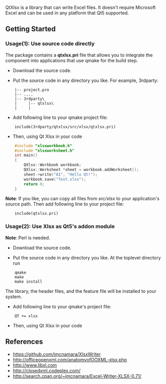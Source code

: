 QtXlsx is a library that can write Excel files. It doesn't require Microsoft Excel and can be used in any platform that Qt5 supported.

## Getting Started

### Usage(1): Use source code directly

The package contains a **qtxlsx.pri** file that allows you to integrate the component into applications that use qmake for the build step.

* Download the source code.

* Put the source code in any directory you like. For example, 3rdparty:

```
    |-- project.pro
    |-- ....
    |-- 3rdparty\
    |     |-- qtxlsx\
    |     |
```

* Add following line to your qmake project file:

```
    include(3rdparty/qtxlsx/src/xlsx/qtxlsx.pri)
```

* Then, using Qt Xlsx in your code

```cpp
    #include "xlsxworkbook.h"
    #include "xlsxworksheet.h"
    int main()
    {
        QXlsx::Workbook workbook;
        QXlsx::Worksheet *sheet = workbook.addWorksheet();
        sheet->write("A1", "Hello Qt!");
        workbook.save("Test.xlsx");
        return 0;
    }
```

**Note**: If you like, you can copy all files from *src/xlsx* to your application's source path. Then add following line to your project file:

```
    include(qtxlsx.pri)
```

### Usage(2): Use Xlsx as Qt5's addon module

**Note**: Perl is needed.

* Download the source code.

* Put the source code in any directory you like. At the toplevel directory run

```
    qmake
    make
    make install
```

The library, the header files, and the feature file will be installed to your system.

* Add following line to your qmake's project file:

```
    QT += xlsx
```

* Then, using Qt Xlsx in your code

## References

* https://github.com/jmcnamara/XlsxWriter
* http://officeopenxml.com/anatomyofOOXML-xlsx.php
* http://www.libxl.com
* http://closedxml.codeplex.com/
* http://search.cpan.org/~jmcnamara/Excel-Writer-XLSX-0.71/
